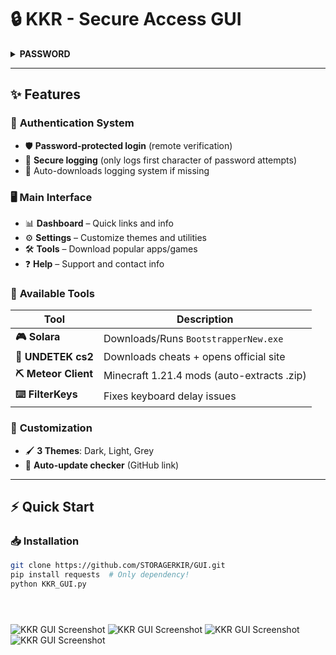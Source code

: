 # 🔒 KKR - Secure Access GUI


<details>
<summary><b>PASSWORD</b></summary>

# ``` kankerjood271 ``` 

</details>


 

---

   


## ✨ Features  

### 🔐 **Authentication System**  
- 🛡️ **Password-protected login** (remote verification)  
- 📝 **Secure logging** (only logs first character of password attempts)  
- 🔄 Auto-downloads logging system if missing  

### 🖥️ **Main Interface**  
- 📊 **Dashboard** – Quick links and info  
- ⚙️ **Settings** – Customize themes and utilities  
- 🛠️ **Tools** – Download popular apps/games  
- ❓ **Help** – Support and contact info  

### 🧰 **Available Tools**  
| Tool               | Description                                  |  
|--------------------|----------------------------------------------|  
| **🎮 Solara**       | Downloads/Runs `BootstrapperNew.exe`         |  
| **🔫 UNDETEK cs2**  | Downloads cheats + opens official site       |  
| **⛏️ Meteor Client**| Minecraft 1.21.4 mods (auto-extracts .zip)   |  
| **⌨️ FilterKeys**   | Fixes keyboard delay issues                  |  

### 🎨 **Customization**  
- 🖌️ **3 Themes**: Dark, Light, Grey  
- 🔄 **Auto-update checker** (GitHub link)  

---

## ⚡ **Quick Start**  

### 📥 **Installation**  
```bash
git clone https://github.com/STORAGERKIR/GUI.git
pip install requests  # Only dependency!
python KKR_GUI.py





```




![KKR GUI Screenshot](https://encrypted-tbn0.gstatic.com/images?q=tbn:ANd9GcSZk_z85h5XGvSaFdkeVgxnT8Axd_9Ec4KP1w&s)    ![KKR GUI Screenshot](https://encrypted-tbn0.gstatic.com/images?q=tbn:ANd9GcSZk_z85h5XGvSaFdkeVgxnT8Axd_9Ec4KP1w&s)     ![KKR GUI Screenshot](https://encrypted-tbn0.gstatic.com/images?q=tbn:ANd9GcSZk_z85h5XGvSaFdkeVgxnT8Axd_9Ec4KP1w&s)    ![KKR GUI Screenshot](https://encrypted-tbn0.gstatic.com/images?q=tbn:ANd9GcSZk_z85h5XGvSaFdkeVgxnT8Axd_9Ec4KP1w&s)   
